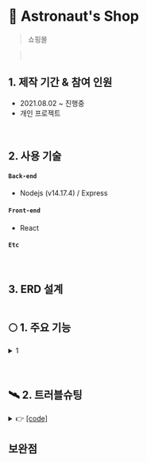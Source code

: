# 🚀 Astronaut's Shop

> 쇼핑몰

> </br>

## 1. 제작 기간 & 참여 인원

- 2021.08.02 ~ 진행중
- 개인 프로젝트

</br>

## 2. 사용 기술

#### `Back-end`

- Nodejs (v14.17.4)
  / Express

#### `Front-end`

- React

#### `Etc`

</br>

## 3. ERD 설계

![]()

## 🌕 1. 주요 기능

<details>
<summary>1</summary>
<div markdown="1">

### test 👉[code]()

- 할일을 입력하고 완료했으면 삭제 버튼을 눌러 삭제 할 수 있다. Local스토리지에 Todo 리스트가 저장되므로 페이지를 새로고침해도 사라지지 않는다.

  <br/>

<center><img src="#" width="600" height="200"/></center>

<br/>

</div>
</details>

<br/>
<br/>

## 🛰 2. 트러블슈팅

<details>
<summary> 👉 <a href="#">[code]</a></summary>
<div markdown="1">

you can do it.

</div>
</details>

## 보완점
